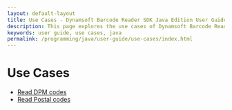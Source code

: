 ```yaml
---
layout: default-layout
title: Use Cases - Dynamsoft Barcode Reader SDK Java Edition User Guide
description: This page explores the use cases of Dynamsoft Barcode Reader Java SDK.
keywords: user guide, use cases, java
permalink: /programming/java/user-guide/use-cases/index.html
---
```


# Use Cases

* [Read DPM codes]({{site.usecases}}read-dpm-codes.html?lang=java)
* [Read Postal codes]({{site.usecases}}read-postal-codes.html?lang=java)
